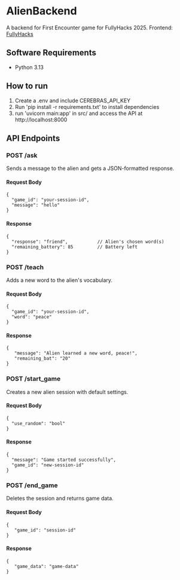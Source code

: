 # AlienBackend
A backend for First Encounter game for FullyHacks 2025. Frontend: [FullyHacks](https://github.com/EdwardCValencia/FullyHacks)

## Software Requirements
- Python 3.13


## How to run
1. Create a .env and include CEREBRAS_API_KEY
2. Run 'pip install -r requirements.txt' to install dependencies
3. run 'uvicorn main:app' in src/ and access the API at http://localhost:8000


## API Endpoints

### POST /ask

Sends a message to the alien and gets a JSON-formatted response.
#### Request Body
```
{
  "game_id": "your-session-id",
  "message": "hello"
}
```
#### Response
```
{
  "response": "friend",           // Alien's chosen word(s)
  "remaining_battery": 85         // Battery left
}
```
### POST /teach

Adds a new word to the alien's vocabulary.
#### Request Body
```
{
  "game_id": "your-session-id",
  "word": "peace"
}
```
#### Response
```
{
   "message": "Alien learned a new word, peace!",
   "remaining_bat": "20"
}
```
### POST /start_game

Creates a new alien session with default settings.
#### Request Body
```
{
  "use_random": "bool"
}
```
#### Response
```
{
  "message": "Game started successfully",
  "game_id": "new-session-id"
}
```
### POST /end_game

Deletes the session and returns game data.
#### Request Body
```
{
   "game_id": "session-id"
}
```
#### Response
```
{
   "game_data": "game-data"
}
```
